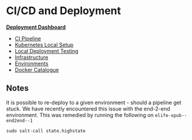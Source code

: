 # CI/CD and Deployment

**[Deployment Dashboard](https://alfred.elifesciences.org/view/elife-xpub/)**

- [CI Pipeline](pipeline.md)
- [Kubernetes Local Setup](k8s.md)
- [Local Deployment Testing](https://github.com/elifesciences/elife-xpub-deployment/blob/develop/local-development.md)
- [Infrastructure](infrastructure.md)
- [Environments](environments,md)
- [Docker Catalogue](dockercatalogue.md)

## Notes

It is possible to re-deploy to a given environment - should a pipeline get stuck.
We have recently encountered this issue with the end-2-end environment.
This was remedied by running the following on `elife-xpub--end2end--1`

```
sudo salt-call state.highstate
```
